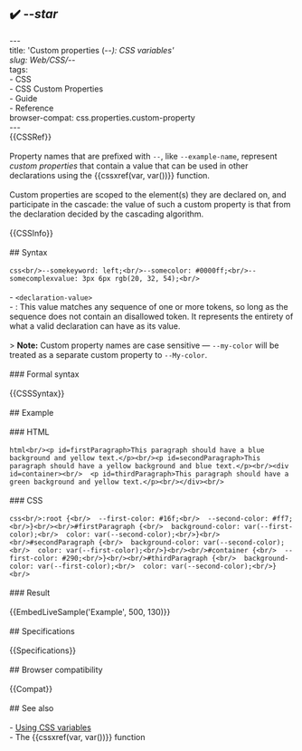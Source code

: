 ## ✔️ --_star_ 
 ---<br/>title: 'Custom properties (--*): CSS variables'<br/>slug: Web/CSS/--*<br/>tags:<br/>  - CSS<br/>  - CSS Custom Properties<br/>  - Guide<br/>  - Reference<br/>browser-compat: css.properties.custom-property<br/>---<br/>{{CSSRef}}<br/><br/>Property names that are prefixed with `--`, like `--example-name`, represent _custom properties_ that contain a value that can be used in other declarations using the {{cssxref(var, var())}} function.<br/><br/>Custom properties are scoped to the element(s) they are declared on, and participate in the cascade: the value of such a custom property is that from the declaration decided by the cascading algorithm.<br/><br/>{{CSSInfo}}<br/><br/>## Syntax<br/><br/>```css<br/>--somekeyword: left;<br/>--somecolor: #0000ff;<br/>--somecomplexvalue: 3px 6px rgb(20, 32, 54);<br/>```<br/><br/>- `<declaration-value>`<br/>  - : This value matches any sequence of one or more tokens, so long as the sequence does not contain an disallowed token. It represents the entirety of what a valid declaration can have as its value.<br/><br/>> **Note:** Custom property names are case sensitive — `--my-color` will be treated as a separate custom property to `--My-color`.<br/><br/>### Formal syntax<br/><br/>{{CSSSyntax}}<br/><br/>## Example<br/><br/>### HTML<br/><br/>```html<br/><p id=firstParagraph>This paragraph should have a blue background and yellow text.</p><br/><p id=secondParagraph>This paragraph should have a yellow background and blue text.</p><br/><div id=container><br/>  <p id=thirdParagraph>This paragraph should have a green background and yellow text.</p><br/></div><br/>```<br/><br/>### CSS<br/><br/>```css<br/>:root {<br/>  --first-color: #16f;<br/>  --second-color: #ff7;<br/>}<br/><br/>#firstParagraph {<br/>  background-color: var(--first-color);<br/>  color: var(--second-color);<br/>}<br/><br/>#secondParagraph {<br/>  background-color: var(--second-color);<br/>  color: var(--first-color);<br/>}<br/><br/>#container {<br/>  --first-color: #290;<br/>}<br/><br/>#thirdParagraph {<br/>  background-color: var(--first-color);<br/>  color: var(--second-color);<br/>}<br/>```<br/><br/>### Result<br/><br/>{{EmbedLiveSample('Example', 500, 130)}}<br/><br/>## Specifications<br/><br/>{{Specifications}}<br/><br/>## Browser compatibility<br/><br/>{{Compat}}<br/><br/>## See also<br/><br/>- [Using CSS variables](/en-US/docs/Web/CSS/Using_CSS_custom_properties)<br/>- The {{cssxref(var, var())}} function<br/>